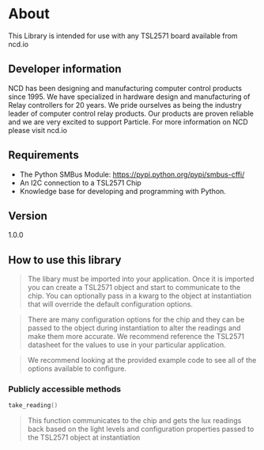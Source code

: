 # About

This Library is intended for use with any TSL2571 board available from ncd.io

## Developer information
NCD has been designing and manufacturing computer control products since 1995.  We have specialized in hardware design and manufacturing of Relay controllers for 20 years.  We pride ourselves as being the industry leader of computer control relay products.  Our products are proven reliable and we are very excited to support Particle.  For more information on NCD please visit ncd.io

## Requirements
- The Python SMBus Module: https://pypi.python.org/pypi/smbus-cffi/
- An I2C connection to a TSL2571 Chip
- Knowledge base for developing and programming with Python.

## Version
1.0.0

## How to use this library

>The libary must be imported into your application. Once it is imported you can create a TSL2571 object and start to
>communicate to the chip. You can optionally pass in a kwarg to the object at instantiation that will override the default
>configuration options.

>There are many configuration options for the chip and they can be passed to the object during instantiation to alter the readings and make them more accurate.
>We recommend reference the TSL2571 datasheet for the values to use in your particular application.

>We recommend looking at the provided example code to see all of the options available to configure.

### Publicly accessible methods
```cpp
take_reading()
```
>This function communicates to the chip and gets the lux readings back based on the light levels and configuration
>properties passed to the TSL2571 object at instantiation
